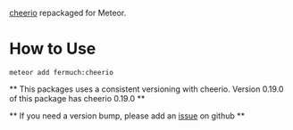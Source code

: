 [cheerio](https://github.com/cheeriojs/cheerio) repackaged for Meteor.

# How to Use

```
meteor add fermuch:cheerio
```

** This packages uses a consistent versioning with cheerio. Version 0.19.0 of this package has cheerio 0.19.0 **

** If you need a version bump, please add an [issue](https://github.com/fermuch/cheerio) on github **
